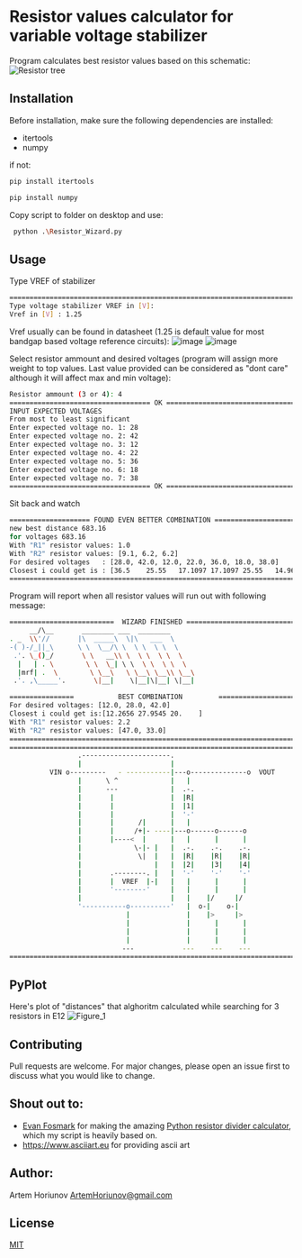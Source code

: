 # Resistor values calculator for variable voltage stabilizer
Program calculates best resistor values based on this schematic:
![Resistor tree](https://github.com/user-attachments/assets/ed3e84cc-2117-4db3-9c9f-d0fbe4baebe6)


## Installation
Before installation, make sure the following dependencies are installed:
 * itertools
 * numpy

if not:

```bash
pip install itertools
```

```bash
pip install numpy
```
Copy script to folder on desktop and use:

```bash
 python .\Resistor_Wizard.py
```

## Usage
Type VREF of stabilizer
```bash
==================================================================================
Type voltage stabilizer VREF in [V]:
Vref in [V] : 1.25
```
Vref usually can be found in datasheet (1.25 is default value for most bandgap based voltage reference circuits):
![image](https://github.com/user-attachments/assets/179ae467-5ce4-4371-901c-7cb3a6d3656a)
![image](https://github.com/user-attachments/assets/6b89d7c8-09bf-42ed-863d-97c4f6687277)

Select resistor ammount and desired voltages (program will assign more weight to top values. Last value provided can be considered as "dont care" although it will affect max and min voltage):
```bash
Resistor ammount (3 or 4): 4
=================================== OK ===========================================
INPUT EXPECTED VOLTAGES
From most to least significant
Enter expected voltage no. 1: 28
Enter expected voltage no. 2: 42
Enter expected voltage no. 3: 12
Enter expected voltage no. 4: 22
Enter expected voltage no. 5: 36
Enter expected voltage no. 6: 18
Enter expected voltage no. 7: 38
=================================== OK ===========================================
```
Sit back and watch
```bash
==================== FOUND EVEN BETTER COMBINATION ========================
new best distance 683.16
for voltages 683.16
With "R1" resistor values: 1.0
With "R2" resistor values: [9.1, 6.2, 6.2]
For desired voltages   : [28.0, 42.0, 12.0, 22.0, 36.0, 18.0, 38.0]
Closest i could get is : [36.5    25.55   17.1097 17.1097 25.55   14.965  12.0899]
==========================================================================
```
Program will report when all resistor values will run out with following message:
```bash
==========================  WIZARD FINISHED ==============================
     __/\__       ________ ___  ________      
. _  \\'//       |\  _____\  \|\   ___  \
-( )-/_||_\      \ \  \__/\ \  \ \  \ \  \
 .'. \_()_/       \ \   __\\ \  \ \  \ \  \
  |   | . \        \ \  \_| \ \  \ \  \ \  \
  |mrf| .  \        \ \__\   \ \__\ \__\\ \__\
 .'. ,\_____'.       \|__|    \|__|\|__| \|__|

================           BEST COMBINATION         =====================
For desired voltages: [12.0, 28.0, 42.0]
Closest i could get is:[12.2656 27.9545 20.    ]
With "R1" resistor values: 2.2
With "R2" resistor values: [47.0, 33.0]
==========================================================================
==================================================================================
                 .----------------------.
                 |                      |
          VIN o---------   - -----------|---o--------------o  VOUT
                 |      \ ^             |   |
                 |      ---             |  .-.
                 |       |              |  |R|
                 |       |              |  |1|
                 |       |              |  '-'
                 |       |      /|      |   |
                 |       |     /+|- ----|---o------o------o
                 |       |----<  |      |   |      |      |
                 |             \-|- |   |  .-.    .-.    .-.
                 |              \|  |   |  |R|    |R|    |R|
                 |                  |   |  |2|    |3|    |4|
                 |       .--------. |   |  '-'    '-'    '-'
                 |       |  VREF  |-|   |   |      |      |
                 |       '--------'     |   |      |      |
                 |                      |   |    |/     |/
                 '-----------o----------'   |  o-|    o-|
                             |              |    |>     |>
                             |              |      |      |
                             |              |      |      |
                             |              |      |      |
                            ---            ---    ---    ---
==================================================================================
```
## PyPlot
Here's plot of "distances" that alghoritm calculated while searching for 3 resistors in E12
![Figure_1](https://github.com/user-attachments/assets/015910e7-8a97-40ba-bd63-174f17b5c22c)

## Contributing

Pull requests are welcome. For major changes, please open an issue first
to discuss what you would like to change.

## Shout out to:
* [Evan Fosmark](mailto:evan.fosmark@gmail.com) for making the amazing [Python resistor divider calculator](https://github.com/efosmark/voltage-divider), which my script is heavily based on.
* https://www.asciiart.eu for providing ascii art


## Author: 
Artem Horiunov ArtemHoriunov@gmail.com
## License
[MIT](https://choosealicense.com/licenses/mit/)
